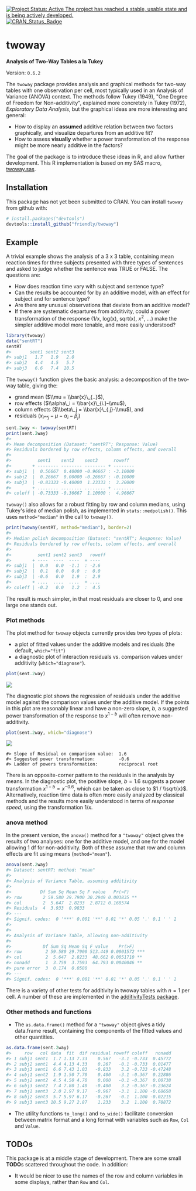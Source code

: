 
[![Project Status: Active The project has reached a stable, usable state and is being actively developed.](https://www.repostatus.org/badges/latest/active.svg)](https://www.repostatus.org/#active) [![CRAN\_Status\_Badge](http://www.r-pkg.org/badges/version/twoway)](https://cran.r-project.org/package=twoway)

<!-- [![Licence](https://img.shields.io/badge/licence-GPL--3-blue.svg)](https://www.gnu.org/licenses/gpl-3.0.en.html) -->
<!-- README.md is generated from README.Rmd. Please edit that file -->
twoway
======

**Analysis of Two-Way Tables a la Tukey**

Version: `0.6.2`

The `twoway` package provides analysis and graphical methods for two-way tables with one observation per cell, most typically used in an Analysis of Variance (ANOVA) context. The methods follow Tukey (1949), "One Degree of Freedom for Non-additivity", explained more concretely in Tukey (1972), *Exploratory Data Analysis*, but the graphical ideas are more interesting and general:

-   How to display an **assumed** additive relation between two factors graphically, and visualize departures from an additive fit?
-   How to assess **visually** whether a power transformation of the response might be more nearly additive in the factors?

The goal of the package is to introduce these ideas in R, and allow further development. This R implementation is based on my SAS macro, [twoway.sas](http://www.datavis.ca/sasmac/twoway.html).

Installation
------------

This package has not yet been submitted to CRAN. You can install `twoway` from github with:

``` r
# install.packages("devtools")
devtools::install_github("friendly/twoway")
```

Example
-------

A trivial example shows the analysis of a 3 x 3 table, containing mean reaction times for three subjects presented with three types of sentences and asked to judge whether the sentence was TRUE or FALSE. The questions are:

-   How does reaction time vary with subject and sentence type?
-   Can the results be accounted for by an additive model, with an effect for subject and for sentence type?
-   Are there any unusual observations that deviate from an additive model?
-   If there are systematic departures from additivity, could a power transformation of the response (1/x, log(x), sqrt(x), *x*<sup>2</sup>, ...) make the simpler additive model more tenable, and more easily understood?

``` r
library(twoway)
data("sentRT")
sentRT
#>       sent1 sent2 sent3
#> subj1   1.7   1.9   2.0
#> subj2   4.4   4.5   5.7
#> subj3   6.6   7.4  10.5
```

The `twoway()` function gives the basic analysis: a decomposition of the two-way table, giving the:

-   grand mean ($\\mu = \\bar{x}\_{..}$),
-   row effects ($\\alpha\_i = \\bar{x}\_{i.}-\\mu$),
-   column effects ($\\beta\_j = \\bar{x}\_{.j}-\\mu$), and
-   residuals (*x*<sub>*i**j*</sub> − *μ* − *α*<sub>*i*</sub> − *β*<sub>*j*</sub>)

``` r
sent.2way <- twoway(sentRT)
print(sent.2way)
#> 
#> Mean decomposition (Dataset: "sentRT"; Response: Value)
#> Residuals bordered by row effects, column effects, and overall
#> 
#>          sent1    sent2    sent3      roweff  
#>        + -------- -------- -------- + --------
#> subj1  |  0.56667  0.40000 -0.96667 : -3.10000
#> subj2  |  0.26667  0.00000 -0.26667 : -0.10000
#> subj3  | -0.83333 -0.40000  1.23333 :  3.20000
#>        + ........ ........ ........ + ........
#> coleff | -0.73333 -0.36667  1.10000 :  4.96667
```

`twoway()` also allows for a robust fitting by row and column medians, using Tukey's idea of median polish, as implemented in `stats::medpolish()`. This uses `method="median"` in the call to `twoway()`.

``` r
print(twoway(sentRT, method="median"), border=2)
#> 
#> Median polish decomposition (Dataset: "sentRT"; Response: Value)
#> Residuals bordered by row effects, column effects, and overall
#> 
#>          sent1 sent2 sent3   roweff
#>        + ----  ----  ----  + ----  
#> subj1  |  0.0   0.0  -1.1  : -2.6  
#> subj2  |  0.1   0.0   0.0  :  0.0  
#> subj3  | -0.6   0.0   1.9  :  2.9  
#>        + ....  ....  ....  + ....  
#> coleff | -0.2   0.0   1.2  :  4.5
```

The result is much simpler, in that most residuals are closer to 0, and one large one stands out.

### Plot methods

The plot method for `twoway` objects currently provides two types of plots:

-   a plot of fitted values under the additive models and residuals (the default, `which="fit"`)
-   a diagnostic plot of interaction residuals vs. comparison values under additivity (`which="diagnose"`).

``` r
plot(sent.2way)
```

![](README-ex1-plot-1.png)

The diagnostic plot shows the regression of residuals under the additive model against the comparison values under the additive model. If the points in this plot are reasonably linear and have a non-zero slope, *b*, a suggested power transformation of the response to *x*<sup>1 − *b*</sup> will often remove non-additivity.

``` r
plot(sent.2way, which="diagnose")
```

![](README-ex1-plot2-1.png)

    #> Slope of Residual on comparison value:  1.6 
    #> Suggested power transformation:         -0.6 
    #> Ladder of powers transformation:        reciprocal root

There is an opposite-corner pattern to the residuals in the analysis by means. In the diagnostic plot, the positive slope, *b* = 1.6 suggests a power transformation *x*<sup>1 − *b*</sup> = *x*<sup>−0.6</sup>, which can be taken as close to $1 / \\sqrt{x}$. Alternatively, reaction time data is often more easily analyzed by classical methods and the results more easily understood in terms of *response speed*, using the transformation 1/*x*.

### anova method

In the present version, the `anova()` method for a `"twoway"` object gives the results of two analyses: one for the additive model, and one for the model allowing 1 df for non-additivity. Both of these assume that row and column effects are fit using means (`method="mean"`).

``` r
anova(sent.2way)
#> Dataset: sentRT; method: "mean"
#> 
#> Analysis of Variance Table, assuming additivity
#> 
#>           Df Sum Sq Mean Sq F value   Pr(>F)   
#> row        2 59.580 29.7900 30.2949 0.003835 **
#> col        2  5.647  2.8233  2.8712 0.168574   
#> Residuals  4  3.933  0.9833                    
#> ---
#> Signif. codes:  0 '***' 0.001 '**' 0.01 '*' 0.05 '.' 0.1 ' ' 1
#> 
#> 
#> Analysis of Variance Table, allowing non-additivity
#> 
#>            Df Sum Sq Mean Sq F value    Pr(>F)    
#> row         2 59.580 29.7900 513.449 0.0001572 ***
#> col         2  5.647  2.8233  48.662 0.0051710 ** 
#> nonadd      1  3.759  3.7593  64.793 0.0040046 ** 
#> pure error  3  0.174  0.0580                      
#> ---
#> Signif. codes:  0 '***' 0.001 '**' 0.01 '*' 0.05 '.' 0.1 ' ' 1
```

There is a variety of other tests for additivity in twoway tables with *n* = 1 per cell. A number of these are implemented in the [additivityTests package](https://cran.r-project.org/package=additivityTests).

### Other methods and functions

-   The `as.data.frame()` method for a `"twoway"` object gives a tidy data.frame result, containing the components of the fitted values and other quantities.

``` r
as.data.frame(sent.2way)
#>     row   col data  fit  dif residual roweff coleff   nonadd
#> 1 subj1 sent1  1.7 1.13 7.33    0.567   -3.1 -0.733  0.45772
#> 2 subj2 sent1  4.4 4.13 4.33    0.267   -0.1 -0.733  0.01477
#> 3 subj3 sent1  6.6 7.43 1.03   -0.833    3.2 -0.733 -0.47248
#> 4 subj1 sent2  1.9 1.50 7.70    0.400   -3.1 -0.367  0.22886
#> 5 subj2 sent2  4.5 4.50 4.70    0.000   -0.1 -0.367  0.00738
#> 6 subj3 sent2  7.4 7.80 1.40   -0.400    3.2 -0.367 -0.23624
#> 7 subj1 sent3  2.0 2.97 9.17   -0.967   -3.1  1.100 -0.68658
#> 8 subj2 sent3  5.7 5.97 6.17   -0.267   -0.1  1.100 -0.02215
#> 9 subj3 sent3 10.5 9.27 2.87    1.233    3.2  1.100  0.70872
```

-   The utility functions `to_long()` and `to_wide()` facilitate conversion between matrix format and a long format with variables such as `Row`, `Col` and `Value`.

TODOs
-----

This package is at a middle stage of development. There are some small **TODO**s scattered throughout the code. In addition:

<!-- * Implement a proper `anova.twoway()` method, giving a comprehensive analysis of variance table, including the Tukey 1 df test for non-additivity. The present version is just an initial sketch. -->
<!-- * Create a formula method for a `data.frame` with columns like `row, col, value` as might be used in `twoway(value ~ row + col, data=)`. -->
-   It would be nicer to use the names of the row and column variables in some displays, rather than `Row` and `Col`.

